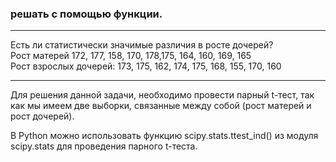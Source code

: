 ### решать с помощью функции.  
---

Есть ли статистически значимые различия в росте дочерей?  
Рост матерей 172, 177, 158, 170, 178,175, 164, 160, 169, 165  
Рост взрослых дочерей: 173, 175, 162, 174, 175, 168, 155, 170, 160

---

Для решения данной задачи, необходимо провести парный t-тест, так как мы имеем две выборки, связанные между собой (рост матерей и рост дочерей).

В Python можно использовать функцию scipy.stats.ttest_ind() из модуля scipy.stats для проведения парного t-теста.